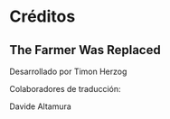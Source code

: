 # Créditos

## The Farmer Was Replaced

Desarrollado por Timon Herzog


Colaboradores de traducción:

Davide Altamura